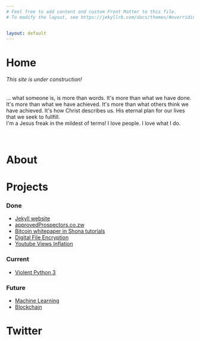 ```yaml
---
# Feel free to add content and custom Front Matter to this file.
# To modify the layout, see https://jekyllrb.com/docs/themes/#overriding-theme-defaults


layout: default
---
```

<div id="home">
	<h1>Home</h1>
	<h6>This site is under construction!<br></h6> 
	<p class="homeParagraph">
		... what someone is, is more than words. It's more than what we have done. It's more than what we have achieved. It's more than what others think we have achieved. It's how Christ describes us. His eternal plan for our lives that we seek to fullfill.<br>
		I'm a Jesus freak in the mildest of terms! I love people. I love what I do.<br>
		<br>
		<br>
	</p> 
</div>
<div id="about">
	<h1>About</h1>
</div>
<div id="projects">
	<h1>Projects</h1>
	<h3>Done</h3>
	<p>
		<ul>
			<li><a href="#">Jekyll website</a></li>
			<li><a href="#">approvedProspectors.co.zw</a></li>
			<li><a href="https://www.youtube.com/channel/UCX-McTsh7vF3g9pertE4KIQ" target="_blank">Bitcoin whitepaper in Shona tutorials</a></li>
			<li><a href="https://github.com/evermoreg/digitalFile" target="_blank">Digital File Encryption</a></li>
			<li><a href="#">Youtube Views Inflation</a></li>
		</ul>
	</p>
	<h3>Current</h3>
	<p>
		<ul>
			<li><a href="#">Violent Python 3</a></li>
		</ul>
	</p>
	<h3>Future</h3>
	<p>
		<ul>
			<li><a href="#">Machine Learning</a></li>
			<li><a href="#">Blockchain </a></li>
		</ul>
	</p>
</div>
<div id="twitter">
	<h1>Twitter</h1>
</div>

